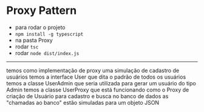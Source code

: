 # Proxy Pattern


- para rodar o projeto
- ``npm install -g typescript``
- na pasta Proxy
- rodar ``tsc``
- rodar ``node dist/index.js``

---
temos como implementação de proxy uma simulação de cadastro de usuários
temos a interface User que dita o padrão de todos os usuários
temos a classe UserAdmin que seria utilizada para gerar um usuário do tipo Admin
temos a classe UserProxy que está funcionando como o Proxy de criação de Usuário para cadastro e busca no banco de dados
as "chamadas ao banco" estão simuladas para um objeto JSON
